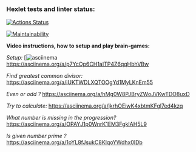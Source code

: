 ### Hexlet tests and linter status:
[![Actions Status](https://github.com/EugeneChintsov/python-project-49/actions/workflows/hexlet-check.yml/badge.svg)](https://github.com/EugeneChintsov/python-project-49/actions)

[![Maintainability](https://api.codeclimate.com/v1/badges/fbb70d498d4bd1d54bda/maintainability)](https://codeclimate.com/github/EugeneChintsov/python-project-49/maintainability)

**Video instructions, how to setup and play brain-games:**

*Setup:*
[![asciinema](https://asciinema.org/images/logo-red-949d10005bb389d1ae900a13b5ac53d7.svg?vsn=d)https://asciinema.org/a/p7YcOp6CH1aITP4Z6qqHbhVBw

*Find greatest common divisor:*
https://asciinema.org/a/iUKTWDLXQTOOgYd1MyLKnEm55

*Even or odd ?*
https://asciinema.org/a/hMg0W8PJBryZWoJVKwTDO8uxD

*Try to calculate:*
https://asciinema.org/a/jkrhOEiwK4xbtmKFgl7ed4kzq

*What number is missing in the progression?*
https://asciinema.org/a/OPAYJ1p0WnrK1EM3FgkIAH5L9

*Is given number prime ?*
https://asciinema.org/a/1oYL8fJsukC8KIqoYWdhx0IDb
